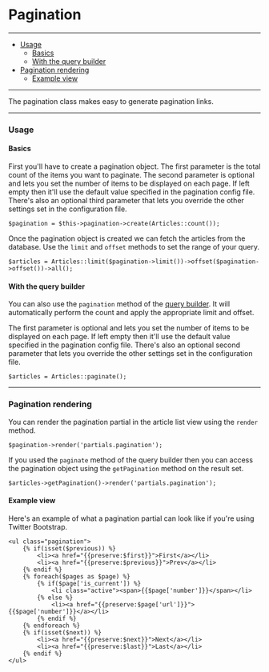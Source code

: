 # Pagination

--------------------------------------------------------

* [Usage](#usage)
	- [Basics](#usage_basics)
	- [With the query builder](#usage_with_the_query_builder)
* [Pagination rendering](#pagination_rendering)
	- [Example view](#pagination_rendering_example_view)

--------------------------------------------------------

The pagination class makes easy to generate pagination links.

--------------------------------------------------------

<a id="usage"></a>

### Usage

<a id="usage_basics"></a>

#### Basics

First you'll have to create a pagination object. The first parameter is the total count of the items you want to paginate. The second parameter is optional and lets you set the number of items to be displayed on each page. If left empty then it'll use the default value specified in the pagination config file. There's also an optional third parameter that lets you override the other settings set in the configuration file.

```
$pagination = $this->pagination->create(Articles::count());
```

Once the pagination object is created we can fetch the articles from the database. Use the `limit` and `offset` methods to set the range of your query.

```
$articles = Articles::limit($pagination->limit())->offset($pagination->offset())->all();
```

<a id="usage_with_the_query_builder"></a>

#### With the query builder

You can also use the `pagination` method of the [query builder](:base_url:/docs/:version:/databases-sql:query-builder). It will automatically perform the count and apply the appropriate limit and offset.

The first parameter is optional and lets you set the number of items to be displayed on each page. If left empty then it'll use the default value specified in the pagination config file. There's also an optional second parameter that lets you override the other settings set in the configuration file.

```
$articles = Articles::paginate();
```

--------------------------------------------------------

<a id="pagination_rendering"></a>

### Pagination rendering

You can render the pagination partial in the article list view using the `render` method.

```
$pagination->render('partials.pagination');
```

If you used the `paginate` method of the query builder then you can access the pagination object using the `getPagination` method on the result set.

```
$articles->getPagination()->render('partials.pagination');
```

<a id="pagination_rendering_example_view"></a>

#### Example view

Here's an example of what a pagination partial can look like if you're using Twitter Bootstrap.

```
<ul class="pagination">
	{% if(isset($previous)) %}
		<li><a href="{{preserve:$first}}">First</a></li>
		<li><a href="{{preserve:$previous}}">Prev</a></li>
	{% endif %}
	{% foreach($pages as $page) %}
		{% if($page['is_current']) %}
			<li class="active"><span>{{$page['number']}}</span></li>
		{% else %}
			<li><a href="{{preserve:$page['url']}}">{{$page['number']}}</a></li>
		{% endif %}
	{% endforeach %}
	{% if(isset($next)) %}
		<li><a href="{{preserve:$next}}">Next</a></li>
		<li><a href="{{preserve:$last}}">Last</a></li>
	{% endif %}
</ul>
```
